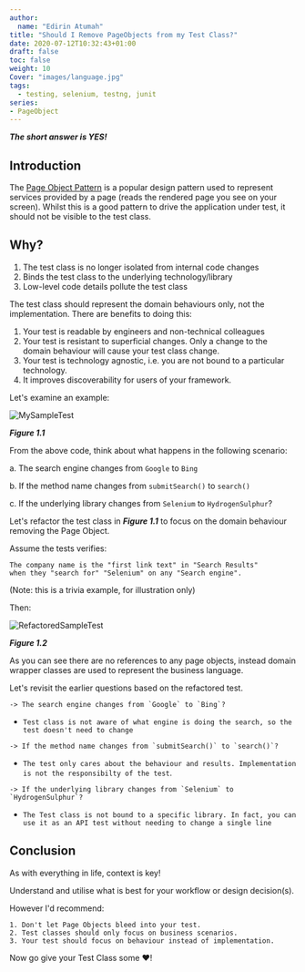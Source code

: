```yaml
---
author:
  name: "Edirin Atumah"
title: "Should I Remove PageObjects from my Test Class?"
date: 2020-07-12T10:32:43+01:00
draft: false
toc: false
weight: 10
Cover: "images/language.jpg"
tags:
  - testing, selenium, testng, junit
series:
- PageObject
---
```

**_The short answer is YES!_**

## Introduction
The [Page Object Pattern](https://github.com/SeleniumHQ/selenium/wiki/PageObjects) is a popular design pattern used to represent services provided by a page (reads the rendered page you see on your screen).
Whilst this is a good pattern to drive the application under test, it should not be visible to the test class.

## Why?
1. The test class is no longer isolated from internal code changes
2. Binds the test class to the underlying technology/library
3. Low-level code details pollute the test class

The test class should represent the domain behaviours only, not the implementation. There are benefits to doing this:

1. Your test is readable by engineers and non-technical colleagues
2. Your test is resistant to superficial changes. Only a change to the domain behaviour will cause your test class change.
3. Your test is technology agnostic, i.e. you are not bound to a particular technology.
4. It improves discoverability for users of your framework.

Let's examine an example:

![MySampleTest](/images/po/sample1.png)

*__Figure 1.1__*

From the above code, think about what happens in the following scenario:

a. The search engine changes from `Google` to `Bing`

b. If the method name changes from `submitSearch()` to `search()`

c. If the underlying library changes from `Selenium` to `HydrogenSulphur`?

Let's refactor the test class in *__Figure 1.1__* to focus on the domain behaviour removing the Page Object.

Assume the tests verifies:
```plain
The company name is the "first link text" in "Search Results"
when they "search for" "Selenium" on any "Search engine".
```
(Note: this is a trivia example, for illustration only)

Then:

![RefactoredSampleTest](/images/po/sample2.png)

*__Figure 1.2__*

As you can see there are no references to any page objects, instead domain
wrapper classes are used to represent the business language.

Let's revisit the earlier questions based on the refactored test.
```
-> The search engine changes from `Google` to `Bing`?
```
- `Test class is not aware of what engine is doing the search, so the test doesn't need to change`
```
-> If the method name changes from `submitSearch()` to `search()`?
```
- `The test only cares about the behaviour and results. Implementation is not the responsibilty of the test`.
```
-> If the underlying library changes from `Selenium` to `HydrogenSulphur`?
```
- `The Test class is not bound to a specific library. In fact, you can use it as an API test without needing to change a single line`


## Conclusion
As with everything in life, context is key!

Understand and utilise what is best for your workflow or design decision(s).

However I'd recommend:
```
1. Don't let Page Objects bleed into your test.
2. Test classes should only focus on business scenarios.
3. Your test should focus on behaviour instead of implementation.
```

Now go give your Test Class some :heart:!
